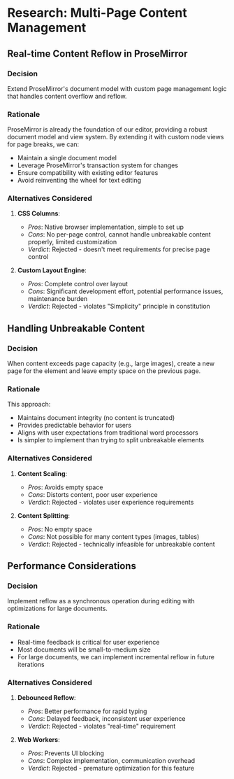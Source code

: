 # Research: Multi-Page Content Management

## Real-time Content Reflow in ProseMirror

### Decision
Extend ProseMirror's document model with custom page management logic that handles content overflow and reflow.

### Rationale
ProseMirror is already the foundation of our editor, providing a robust document model and view system. By extending it with custom node views for page breaks, we can:
- Maintain a single document model
- Leverage ProseMirror's transaction system for changes
- Ensure compatibility with existing editor features
- Avoid reinventing the wheel for text editing

### Alternatives Considered
1. **CSS Columns**: 
   - *Pros*: Native browser implementation, simple to set up
   - *Cons*: No per-page control, cannot handle unbreakable content properly, limited customization
   - *Verdict*: Rejected - doesn't meet requirements for precise page control

2. **Custom Layout Engine**:
   - *Pros*: Complete control over layout
   - *Cons*: Significant development effort, potential performance issues, maintenance burden
   - *Verdict*: Rejected - violates "Simplicity" principle in constitution

## Handling Unbreakable Content

### Decision
When content exceeds page capacity (e.g., large images), create a new page for the element and leave empty space on the previous page.

### Rationale
This approach:
- Maintains document integrity (no content is truncated)
- Provides predictable behavior for users
- Aligns with user expectations from traditional word processors
- Is simpler to implement than trying to split unbreakable elements

### Alternatives Considered
1. **Content Scaling**:
   - *Pros*: Avoids empty space
   - *Cons*: Distorts content, poor user experience
   - *Verdict*: Rejected - violates user experience requirements

2. **Content Splitting**:
   - *Pros*: No empty space
   - *Cons*: Not possible for many content types (images, tables)
   - *Verdict*: Rejected - technically infeasible for unbreakable content

## Performance Considerations

### Decision
Implement reflow as a synchronous operation during editing with optimizations for large documents.

### Rationale
- Real-time feedback is critical for user experience
- Most documents will be small-to-medium size
- For large documents, we can implement incremental reflow in future iterations

### Alternatives Considered
1. **Debounced Reflow**:
   - *Pros*: Better performance for rapid typing
   - *Cons*: Delayed feedback, inconsistent user experience
   - *Verdict*: Rejected - violates "real-time" requirement

2. **Web Workers**:
   - *Pros*: Prevents UI blocking
   - *Cons*: Complex implementation, communication overhead
   - *Verdict*: Rejected - premature optimization for this feature